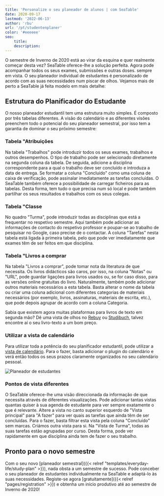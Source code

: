 ```yaml
---
title: 'Personalize o seu planeador de alunos | com SeaTable'
date: 2020-09-17
lastmod: '2022-06-13'
author: 'rbu'
url: '/pt/studentenplaner'
color: '#eeeeee'
seo:
    title:
    description:
---
```


O semestre de Inverno de 2020 está ao virar da esquina e quer realmente começar desta vez? SeaTable oferece-lhe a solução perfeita. Agora pode acompanhar todos os seus exames, submissões e outras doses. sempre em vista. O seu planeador individual de estudantes é personalizado de acordo com as suas necessidades num piscar de olhos. Vejamos mais de perto a SeaTable já feita modelo em mais detalhe:

## Estrutura do Planificador do Estudante

O nosso planeador estudantil tem uma estrutura muito simples. É composto por três tabelas diferentes. A visão do calendário e as diferentes visões preenchem todo o potencial do seu planeador semestral, por isso tem a garantia de dominar o seu próximo semestre:

### Tabela "Atribuições

Na tabela "Trabalhos" pode introduzir todos os seus exames, trabalhos e outros desempenhos. O tipo de trabalho pode ser selecionado diretamente na segunda coluna da tabela. De seguida, adicione a disciplina correspondente para a qual o trabalho deve ser concluído e introduza a data de entrega. Se formatar a coluna "Concluído" como uma coluna de caixa de verificação, pode assinalar imediatamente as tarefas concluídas. O SeaTable também oferece a possibilidade de carregar ficheiros para as tabelas. Desta forma, tem tudo o que precisa num só local e pode também partilhar os seus resultados e trabalhos com os seus colegas.

### Tabela "Classe

No quadro "Turma", pode introduzir todas as disciplinas que está a frequentar no respetivo semestre. Aqui também pode adicionar as informações de contacto do respetivo professor e poupar-se ao trabalho de pesquisar no Google, caso precise de o contactar. A coluna "Tarefas" nesta tabela está ligada à primeira tabela, pelo que pode ver imediatamente que exames têm de ser feitos em que disciplina.

### Tabela "Livros a comprar

Na tabela "Livros a comprar", pode tomar nota da literatura de que necessita. Os livros didácticos são caros, por isso, na coluna "Notas" ou "URL", pode guardar ligações para livros usados ou, se for caso disso, para as versões online gratuitas do livro. Naturalmente, também pode adicionar outros materiais necessários a esta tabela. Basta alterar o nome da tabela ou criar uma coluna adicional com diferentes categorias de materiais necessários (por exemplo, livros, assinaturas, materiais de escrita, etc.), que pode depois agrupar de acordo com a coluna Categoria.

Sabia que existem agora muitas plataformas para livros de texto em segunda mão? Dê uma vista de olhos no [Rebuy](https://www.rebuy.de/kaufen/buecher-wissen-und-bildung-schule-und-lernen-berufs-und-fachschulbuecher) ou [Studibuch](https://shop.studibuch.de), talvez encontre aí o seu livro-texto a um bom preço.

### Utilizar a vista de calendário

Para utilizar toda a potência do seu planificador estudantil, pode utilizar a [vista de calendário](https://seatable.io/pt/docs/handbuch/seatable-nutzen/ansichten/). Para o fazer, basta adicionar o plugin do calendário e verá então todos os seus prazos claramente organizados no seu calendário pessoal.

![Planeador de estudantes](https://seatable.de/wp-content/uploads/2020/09/Bildschirmfoto-2020-09-02-um-11.57.21.png)

### Pontos de vista diferentes

O SeaTable oferece-lhe uma visão direccionada da informação de que necessita através de diferentes visualizações. Pode adicionar tantas vistas quantas quiser à sua agenda de estudante para ver sempre exatamente o que é relevante. Altere a vista no canto superior esquerdo de "Vista principal" para "A fazer" para ver quais as tarefas que ainda têm de ser concluídas. Para o fazer, basta filtrar esta vista pela coluna "Concluído" sem marcas. Criámos outra vista para si. Na "Vista de Turma", todas as suas tarefas estão agrupadas por curso. Desta forma, pode ver rapidamente em que disciplina ainda tem de fazer o seu trabalho.

## Pronto para o novo semestre

Com o seu novo [planeador semestral]({{< relref "templates/everyday-life/study-plan" >}}), nada obsta a um semestre de sucesso. Pode conceber o seu planeador de estudantes individualmente na SeaTable e adaptá-lo às suas necessidades. Registe-se agora [gratuitamente]({{< relref "pages/registration" >}}) e obtenha um início produtivo até ao semestre de Inverno de 2020!
